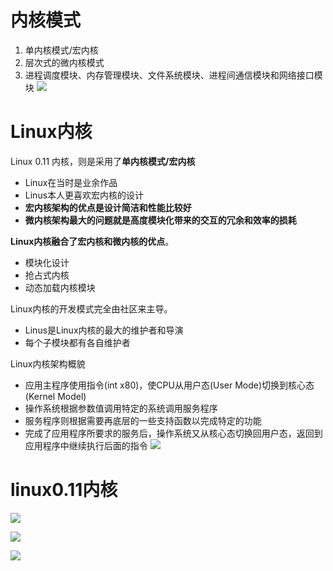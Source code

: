 # 内核模式
1. 单内核模式/宏内核
2. 层次式的微内核模式
3. 进程调度模块、内存管理模块、文件系统模块、进程间通信模块和网络接口模块
![](../../photo/paste-8a63afb6f2f20e12446f8e94753d0b8a4fdc2f4a.jpg)

# Linux内核
Linux 0.11 内核，则是采用了**单内核模式/宏内核**
- Linux在当时是业余作品
- Linus本人更喜欢宏内核的设计
- **宏内核架构的优点是设计简洁和性能比较好**
- **微内核架构最大的问题就是高度模块化带来的交互的冗余和效率的损耗** 
  
**Linux内核融合了宏内核和微内核的优点**。
- 模块化设计
- 抢占式内核
- 动态加载内核模块 
  
Linux内核的开发模式完全由社区来主导。
- Linus是Linux内核的最大的维护者和导演
- 每个子模块都有各自维护者 
  
Linux内核架构概貌 
- 应用主程序使用指令(int x80)，使CPU从用户态(User Mode)切换到核心态(Kernel Model)
- 操作系统根据参数值调用特定的系统调用服务程序
- 服务程序则根据需要再底层的一些支持函数以完成特定的功能
- 完成了应用程序所要求的服务后，操作系统又从核心态切换回用户态，返回到应用程序中继续执行后面的指令
![](../../photo/paste-4bf434264fc4f9cd125bddbca76a3c72c0454309.jpg)

# linux0.11内核
![](../../photo/paste-29b968be5caca30f1bb2703949c236487cf324fe.jpg)

![](../../photo/paste-85e31d2ab3c5c2caa95ef626c4baaa8b467fb863.jpg)

![](../../photo/paste-165e0ccff9fabb274bd59c0d5d7f8afd0ad4b330.jpg)
